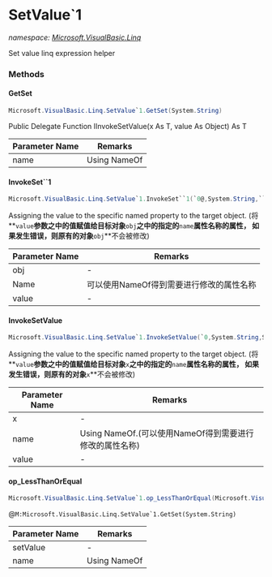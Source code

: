 ﻿# SetValue`1
_namespace: <a href="#" onClick="load('/docs/Microsoft.VisualBasic.Linq/index.md')">Microsoft.VisualBasic.Linq</a>_

Set value linq expression helper



### Methods

#### GetSet
```csharp
Microsoft.VisualBasic.Linq.SetValue`1.GetSet(System.String)
```
Public Delegate Function IInvokeSetValue(x As T, value As Object) As T

|Parameter Name|Remarks|
|--------------|-------|
|name|Using NameOf|


#### InvokeSet``1
```csharp
Microsoft.VisualBasic.Linq.SetValue`1.InvokeSet``1(`0@,System.String,``0)
```
Assigning the value to the specific named property to the target object.
 (将**`value`**参数之中的值赋值给目标对象**`obj`**之中的指定的**`name`**属性名称的属性，
 如果发生错误，则原有的对象**`obj`**不会被修改)

|Parameter Name|Remarks|
|--------------|-------|
|obj|-|
|Name|可以使用NameOf得到需要进行修改的属性名称|
|value|-|


#### InvokeSetValue
```csharp
Microsoft.VisualBasic.Linq.SetValue`1.InvokeSetValue(`0,System.String,System.Object)
```
Assigning the value to the specific named property to the target object.
 (将**`value`**参数之中的值赋值给目标对象**`x`**之中的指定的**`name`**属性名称的属性，
 如果发生错误，则原有的对象**`x`**不会被修改)

|Parameter Name|Remarks|
|--------------|-------|
|x|-|
|name|Using NameOf.(可以使用NameOf得到需要进行修改的属性名称)|
|value|-|


#### op_LessThanOrEqual
```csharp
Microsoft.VisualBasic.Linq.SetValue`1.op_LessThanOrEqual(Microsoft.VisualBasic.Linq.SetValue{`0},System.String)
```
@``M:Microsoft.VisualBasic.Linq.SetValue`1.GetSet(System.String)``

|Parameter Name|Remarks|
|--------------|-------|
|setValue|-|
|name|Using NameOf|



